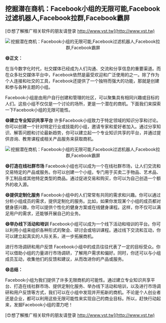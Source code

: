 ## **挖掘潜在商机：Facebook小组的无限可能,Facebook过滤机器人,Facebook拉群,Facebook霸屏**

[😍想了解推广相关软件的朋友请登录 http://www.vst.tw](http://www.vst.tw)

 <center><img src="https://vst.tw/MP4/tuiguang/png/4.png" alt="挖掘潜在商机：Facebook小组的无限可能,Facebook过滤机器人,Facebook拉群,Facebook霸屏"></center>

**😄正文：**

在当今数字化时代，社交媒体已经成为人们沟通、交流和分享信息的重要渠道。而在众多社交媒体平台中，Facebook依然是最受欢迎和广泛使用的之一。除了作为个人连接和社交的工具，Facebook还提供了一个独特而强大的功能，那就是创建和参与各种主题的小组。

Facebook小组是由用户自行创建和管理的社区，可以聚集具有相同兴趣或目标的人们。这些小组不仅仅是一个讨论的场所，更是一个潜在的商机。下面我们来探索一下Facebook小组的无限可能性。

**😄建立专业知识共享平台**
许多Facebook小组致力于特定领域的知识分享和讨论。你可以创建一个针对特定行业或技能的小组，邀请专家和爱好者加入。通过分享知识、解答问题和讨论最新趋势，你可以建立起一个专业知识共享的平台，并通过提供咨询、教育课程或相关产品服务来获取商机。

 <center><img src="https://vst.tw/MP4/tuiguang/png/5.png" alt="挖掘潜在商机：Facebook小组的无限可能,Facebook过滤机器人,Facebook拉群,Facebook霸屏"></center>

**😄打造在线社群市场**
Facebook小组也可以成为一个在线社群市场，让人们交流和交易特定的产品或服务。你可以创建一个小组，专门用于买卖二手物品、艺术品、手工制品或其他特定类型的商品。通过促进交易和购买，你可以为自己创造一个额外的收入源。

**😄提供定制化服务**
Facebook小组中的人们常常有共同的需求和兴趣。你可以通过分析小组成员的需求，提供定制化的服务。比如，如果你发现某个小组的成员都对健身感兴趣，你可以提供个性化的健身方案或在线健身课程。这样，你不仅可以满足用户的需求，还能够开展自己的业务。

**😄举办线下活动和培训**
Facebook小组可以成为一个线下活动和培训的平台。你可以利用小组来组织各种形式的聚会、研讨会或培训课程。通过线下交流和互动，你可以建立起真实的人际关系，进一步拓展商机。

进行市场调研和用户反馈
Facebook小组中的成员往往代表了一定的目标受众。你可以借助小组的力量进行市场调研，了解用户需求和偏好。同时，你还可以与小组成员互动，收集他们的反馈和建议，从而改进你的产品或服务。

**😄总结：**

Facebook小组为我们提供了许多无限商机的可能性。通过建立专业知识共享平台、打造在线社群市场、提供定制化服务、举办线下活动和培训，以及进行市场调研和用户反馈等方式，我们可以在小组中发现并开拓新的商机。不论是个人创业者还是企业，都可以利用这些无限可能性来实现自己的商业目标。所以，赶快行动起来，发掘Facebook小组的潜力吧！

[😍想了解推广相关软件的朋友请登录 http://www.vst.tw](http://www.vst.tw)



